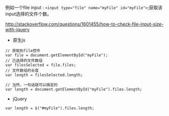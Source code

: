 例如一个file input : `<input type="file" name="myFile" id="myFile">`;获取该input选择的文件个数。

http://stackoverflow.com/questions/1601455/how-to-check-file-input-size-with-jquery
* 原生js

```
// 获取到file控件
var file = document.getElementById("myFile");
// 已选择的文件数组
var filesSelected = file.files;
// 文件数组的长度
var length = filesSelected.length;

// 当然，一句话就可以搞定的
var length = document.getElementById("myFile").files.length;
```

* jQuery

```
var length = $("#myFile").files.length;
```
